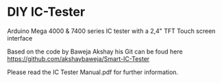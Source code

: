 # DIY IC-Tester
Arduino Mega 4000 &amp; 7400 series IC tester with a 2,4" TFT Touch screen interface

Based on the code by Baweja Akshay his Git can be foud here https://github.com/akshaybaweja/Smart-IC-Tester

Please read the IC Tester Manual.pdf for further information.
